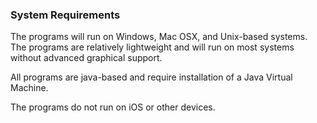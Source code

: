 ### System Requirements

The programs will run on Windows, Mac OSX, and Unix-based systems. The programs are relatively lightweight and will run on most systems without advanced graphical support.

All programs are java-based and require installation of a Java Virtual Machine. 

The programs do not run on iOS or other devices. 
